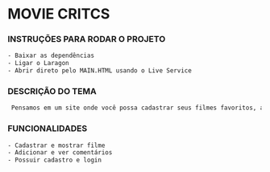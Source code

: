 # MOVIE CRITCS 

### INSTRUÇÕES PARA RODAR O PROJETO 
```bash
- Baixar as dependências
- Ligar o Laragon
- Abrir direto pelo MAIN.HTML usando o Live Service
```
### DESCRIÇÃO DO TEMA
```bash
 Pensamos em um site onde você possa cadastrar seus filmes favoritos, adicionar e ver coméntarios de filmes.
```
### FUNCIONALIDADES 
```bash
- Cadastrar e mostrar filme
- Adicionar e ver comentários
- Possuir cadastro e login
```
